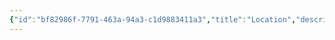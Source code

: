 ```yaml
---
{"id":"bf82986f-7791-463a-94a3-c1d9883411a3","title":"Location","description":"Overview of Location tag.","publish":true,"date_created":"Thursday, April 11th 2024, 6:04:24 pm","date_modified":"Friday, October 4th 2024, 12:24:31 am","editing_lock":true,"live_preview":true,"cssclasses":["mado-heading"],"path":"tags/Location.md","permalink":"/tags/location/","PassFrontmatter":true}
---
```


